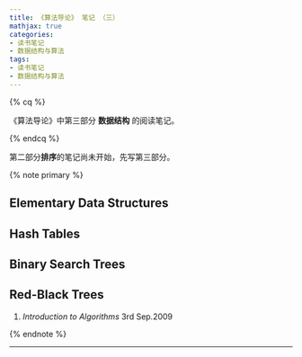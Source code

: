 ```yaml
---
title: 《算法导论》 笔记 （三）
mathjax: true
categories:
- 读书笔记
- 数据结构与算法
tags:
- 读书笔记
- 数据结构与算法
---
```


{% cq %}

《算法导论》中第三部分 **数据结构** 的阅读笔记。

{% endcq %}

<!--more-->

第二部分**排序**的笔记尚未开始，先写第三部分。

{% note primary %}

## Elementary Data Structures

## Hash Tables

## Binary Search Trees

## Red-Black Trees

1. *Introduction to Algorithms* 3rd Sep.2009

{% endnote %}

***